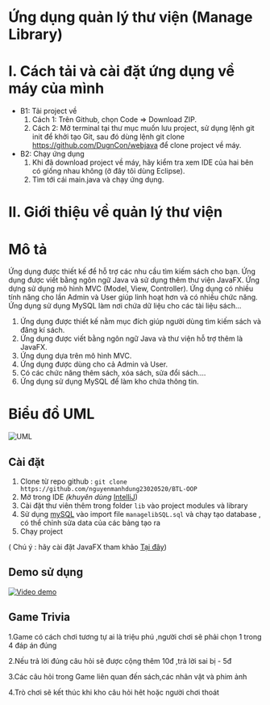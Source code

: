 # Ứng dụng quản lý thư viện (Manage Library)
# I. Cách tải và cài đặt ứng dụng về máy của mình
* B1: Tải project về
  1. Cách 1: Trên Github, chọn Code => Download ZIP. 
  2. Cách 2: Mở terminal tại thư mục muốn lưu project, sử dụng lệnh git init để khởi tạo Git, sau đó dùng lệnh git clone https://github.com/DugnCon/webjava để clone project về máy.
* B2: Chạy ứng dụng
  1. Khi đã download project về máy, hãy kiểm tra xem IDE của hai bên có giống nhau không (ở đây tôi dùng Eclipse).
  2. Tìm tới cái main.java và chạy ứng dụng.
# II. Giới thiệu về quản lý thư viện
# Mô tả
Ứng dụng được thiết kế để hỗ trợ các nhu cầu tìm kiếm sách cho bạn. Ứng dụng được viết bằng ngôn ngữ Java và sử dụng thêm thư viện JavaFX. Ứng dựng sử dụng mô hình MVC (Model, View, Controller). Ứng dụng có nhiều tính năng cho lần Admin và User giúp linh hoạt hơn và có nhiều chức năng. Ứng dụng sử dụng MySQL làm nơi chứa dữ liệu cho các tài liệu sách...
  1. Ứng dụng được thiết kế nằm mục đích giúp người dùng tìm kiếm sách và đăng kí sách.
  2. Ứng dụng được viết bằng ngôn ngữ Java và thư viện hỗ trợ thêm là JavaFX.
  3. Ứng dụng dựa trên mô hình MVC.
  4. Ứng dụng được dùng cho cả Admin và User.
  5. Có các chức năng thêm sách, xóa sách, sửa đổi sách....
  6. Ứng dụng sử dụng MySQL để làm kho chứa thông tin.

# Biểu đồ UML
![UML](https://github.com/user-attachments/assets/89fa0a2d-6230-4afc-bfeb-e929a29564f1)

## Cài đặt ##
1. Clone từ repo github : `git clone https://github.com/nguyenmanhdung23020520/BTL-OOP`
2. Mở trong IDE *(khuyên dùng* [IntelliJ](https://www.jetbrains.com/idea/))
3. Cài đặt thư viên thêm trong folder `lib` vào project modules và library
4. Sử dụng [mySQL](https://dev.mysql.com/downloads/installer/) vào import file ```managelibSQL.sql``` và chạy tạo database , có thể chỉnh sửa data của các bảng tạo ra
5. Chạy project

( Chú ý : hãy cài đặt JavaFX tham khảo [Tại đây](https://openjfx.io/))

## Demo sử dụng ##
[![Video demo](https://img.youtube.com/vi/so74FvZ7t8E/0.jpg)](https://www.youtube.com/watch?v=so74FvZ7t8E)

## Game Trivia ##
1.Game có cách chơi tương tự ai là triệu phú ,người chơi sẽ phải chọn 1 trong 4 đáp án đúng

2.Nếu trả lời đúng câu hỏi sẽ được cộng thêm 10đ ,trả lời sai bị - 5đ

3.Các câu hỏi trong Game liên quan đến sách,các nhân vật và phim ảnh

4.Trò chơi sẽ kết thúc khi kho câu hỏi hêt hoặc người chơi thoát






